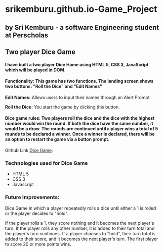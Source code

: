 # srikemburu.github.io-Game_Project

## by **Sri Kemburu - a software Engineering student at Perscholas**
## Two player Dice Game
#### I have built a two player Dice Hame using HTML 5, CSS 3, JavaScript which will be played in DOM.

#### Functionality: This game has two functions. The landing screen shows two buttons: "Roll the Dice" and "Edit Names"

**Edit Names:** Allows users to input their names through an Alert Prompt

**Roll the Dice:** You start the game by clicking this button.

#### Dice game rules: Two players roll the dice and the dice with the highest number would win the round. If both the dice have the same number, it would be a draw. The rounds are continued until a player wins a total of 5 rounds to be declared a winner. Once a winner is declared, there will be an option to restart the game via a button prompt.

Github Link [Dice Game](https://github.com/srikemburu/srikemburu.github.io-Game_Project/blob/main/index.html).


### Technologies used for Dice Game

- HTML 5
- CSS 3
- Javascript

### Future Improvements:

Dice Game in which a player repeatedly rolls a dice until either a 1 is rolled or the player decides to "hold".

If the player rolls a 1, they score nothing and it becomes the next player's turn. If the player rolls any other number, it is added to their turn total and the player's turn continues. If a player chooses to "hold", their turn total is added to their score, and it becomes the next player's turn. The first player to score 20 or more points wins.

